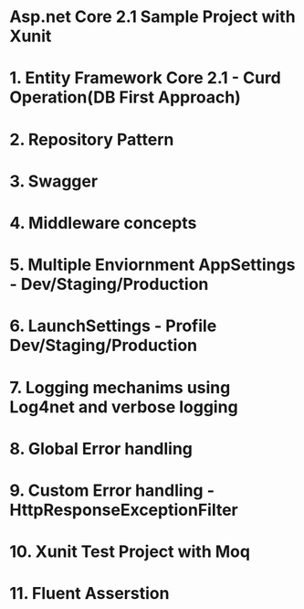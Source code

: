 # Asp.net Core 2.1 Sample Project with Xunit
# 1. Entity Framework Core 2.1 - Curd Operation(DB First Approach)
# 2. Repository Pattern
# 3. Swagger
# 4. Middleware concepts
# 5. Multiple Enviornment AppSettings - Dev/Staging/Production
# 6. LaunchSettings - Profile Dev/Staging/Production
# 7. Logging mechanims using Log4net and verbose logging
# 8. Global Error handling
# 9. Custom Error handling - HttpResponseExceptionFilter
# 10. Xunit Test Project with Moq
# 11. Fluent Asserstion
